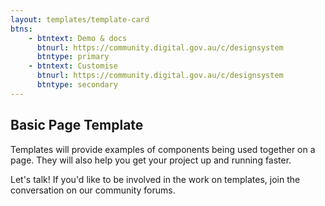 ```yaml
---
layout: templates/template-card
btns:
    - btntext: Demo & docs
      btnurl: https://community.digital.gov.au/c/designsystem
      btntype: primary
    - btntext: Customise
      btnurl: https://community.digital.gov.au/c/designsystem
      btntype: secondary
---
```


## Basic Page Template

Templates will provide examples of components being used together on a page. They will also help you get your project up and running faster.

Let's talk! If you'd like to be involved in the work on templates, join the conversation on our community forums.
